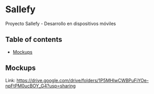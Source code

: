 # Sallefy
Proyecto Sallefy - Desarrollo en dispositivos móviles

## Table of contents
* [Mockups](#mockups)

## Mockups
Link: https://drive.google.com/drive/folders/1P5MHlwCWBPuFiYOe-npFtPM0ucBOY_G4?usp=sharing

